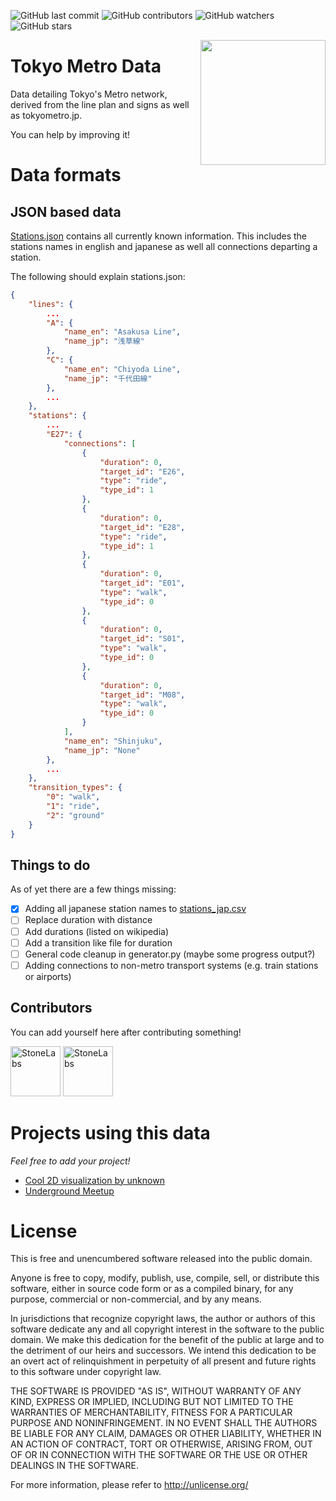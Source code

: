 <img alt="GitHub last commit" src="https://img.shields.io/github/last-commit/jugendhackt/tokyo-metro-data?style=flat-square"> <img alt="GitHub contributors" src="https://img.shields.io/github/contributors/jugendhackt/tokyo-metro-data?style=flat-square"> <img alt="GitHub watchers" src="https://img.shields.io/github/watchers/jugendhackt/tokyo-metro-data?style=flat-square"> <img alt="GitHub stars" src="https://img.shields.io/github/stars/jugendhackt/tokyo-metro-data?style=flat-square">

<img src="https://upload.wikimedia.org/wikipedia/commons/thumb/9/90/Tokyo_Metro_2_logo.svg/1200px-Tokyo_Metro_2_logo.svg.png" align="right" width="200" />

# Tokyo Metro Data

Data detailing Tokyo's Metro network, derived from the line plan and signs as well as tokyometro.jp.

You can help by improving it!

# Data formats

## JSON based data
[Stations.json](stations.json) contains all currently known information. This includes the stations names in english and japanese as well all connections departing a station.

The following should explain stations.json:
```json
{
    "lines": {
        ...
        "A": {
            "name_en": "Asakusa Line",
            "name_jp": "浅草線"
        },
        "C": {
            "name_en": "Chiyoda Line",
            "name_jp": "千代田線"
        },
        ...
    },
    "stations": {
        ...
        "E27": {
            "connections": [
                {
                    "duration": 0,
                    "target_id": "E26",
                    "type": "ride",
                    "type_id": 1
                },
                {
                    "duration": 0,
                    "target_id": "E28",
                    "type": "ride",
                    "type_id": 1
                },
                {
                    "duration": 0,
                    "target_id": "E01",
                    "type": "walk",
                    "type_id": 0
                },
                {
                    "duration": 0,
                    "target_id": "S01",
                    "type": "walk",
                    "type_id": 0
                },
                {
                    "duration": 0,
                    "target_id": "M08",
                    "type": "walk",
                    "type_id": 0
                }
            ],
            "name_en": "Shinjuku",
            "name_jp": "None"
        },
        ...
    },
    "transition_types": {
        "0": "walk",
        "1": "ride",
        "2": "ground"
    }
}
```

## Things to do

As of yet there are a few things missing:

- [x] Adding all japanese station names to [stations_jap.csv](data/stations_jap.csv)
- [ ] Replace duration with distance
- [ ] Add durations (listed on wikipedia)
- [ ] Add a transition like file for duration
- [ ] General code cleanup in generator.py (maybe some progress output?)
- [ ] Adding connections to non-metro transport systems (e.g. train stations or airports)

## Contributors

You can add yourself here after contributing something!

<a href="https://github.com/StoneLabs"><img src="https://github.com/StoneLabs.png" title="StoneLabs" width="80" height="80"></a>
<a href="https://github.com/sternenseemann"><img src="https://github.com/sternenseemann.png" title="StoneLabs" width="80" height="80"></a>

# Projects using this data
*Feel free to add your project!*

* [Cool 2D visualization by unknown](https://doc.linkurio.us/ogma/latest/resources/import-json-custom.html)
* [Underground Meetup](https://github.com/Jugendhackt/undergroundmeetup/)

# License

This is free and unencumbered software released into the public domain.

Anyone is free to copy, modify, publish, use, compile, sell, or
distribute this software, either in source code form or as a compiled
binary, for any purpose, commercial or non-commercial, and by any
means.

In jurisdictions that recognize copyright laws, the author or authors
of this software dedicate any and all copyright interest in the
software to the public domain. We make this dedication for the benefit
of the public at large and to the detriment of our heirs and
successors. We intend this dedication to be an overt act of
relinquishment in perpetuity of all present and future rights to this
software under copyright law.

THE SOFTWARE IS PROVIDED "AS IS", WITHOUT WARRANTY OF ANY KIND,
EXPRESS OR IMPLIED, INCLUDING BUT NOT LIMITED TO THE WARRANTIES OF
MERCHANTABILITY, FITNESS FOR A PARTICULAR PURPOSE AND NONINFRINGEMENT.
IN NO EVENT SHALL THE AUTHORS BE LIABLE FOR ANY CLAIM, DAMAGES OR
OTHER LIABILITY, WHETHER IN AN ACTION OF CONTRACT, TORT OR OTHERWISE,
ARISING FROM, OUT OF OR IN CONNECTION WITH THE SOFTWARE OR THE USE OR
OTHER DEALINGS IN THE SOFTWARE.

For more information, please refer to <http://unlicense.org/>
